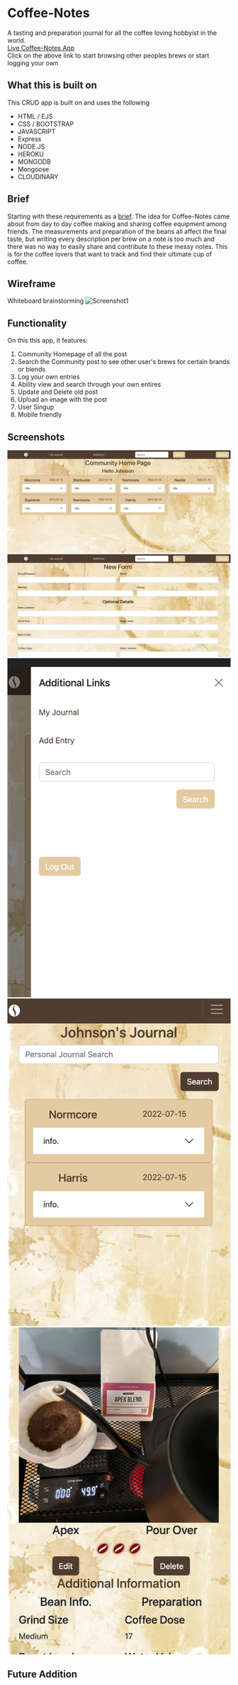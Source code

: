 # Coffee-Notes

A tasting and preparation journal for all the coffee loving hobbyist in the world.
</br>
[Live Coffee-Notes App](https://coffee-notes-journal.herokuapp.com/)
</br>
Click on the above link to start browsing other peoples brews or start logging your own

## What this is built on

This CRUD app is built on and uses the following

- HTML / EJS
- CSS / BOOTSTRAP
- JAVASCRIPT
- Express
- NODE.JS
- HEROKU
- MONGODB
- Mongoose
- CLOUDINARY

## Brief

Starting with these requirements as a [brief](https://git.generalassemb.ly/seir59anz/seir59anz-course-materials/tree/main/express/project).
The idea for Coffee-Notes came about from day to day coffee making and sharing coffee equipment among friends.
The measurements and preparation of the beans all affect the final taste, but writing every description per brew on a note is too much and there was no way to easily share and contribute to these messy notes.
This is for the coffee lovers that want to track and find their ultimate cup of coffee.

## Wireframe

Whiteboard brainstorming
![Screenshot1](./Screenshots/IMG_0888.HEIC)

## Functionality

On this this app, it features:

1. Community Homepage of all the post
1. Search the Community post to see other user's brews for certain brands or blends
1. Log your own entries
1. Ability view and search through your own entires
1. Update and Delete old post
1. Upload an image with the post
1. User Singup
1. Mobile friendly

## Screenshots

![Screenshot1](./Screenshots/Screen%20Shot%202022-07-15%20at%2010.28.14%20AM.png)
![Screenshot1](./Screenshots/Screen%20Shot%202022-07-15%20at%2010.29.06%20AM.png)
![Screenshot1](./Screenshots/Screen%20Shot%202022-07-15%20at%2010.37.01%20AM.png)
![Screenshot1](./Screenshots/Screen%20Shot%202022-07-15%20at%2010.37.48%20AM.png)
![Screenshot1](./Screenshots/Screen%20Shot%202022-07-15%20at%2010.38.13%20AM.png)

## Future Addition
